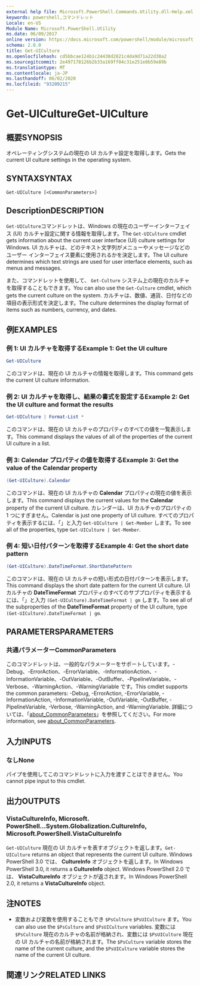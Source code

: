 ```yaml
---
external help file: Microsoft.PowerShell.Commands.Utility.dll-Help.xml
keywords: powershell,コマンドレット
Locale: en-US
Module Name: Microsoft.PowerShell.Utility
ms.date: 06/09/2017
online version: https://docs.microsoft.com/powershell/module/microsoft.powershell.utility/get-uiculture?view=powershell-7&WT.mc_id=ps-gethelp
schema: 2.0.0
title: Get-UICulture
ms.openlocfilehash: cd5bbcae124b1c24438d2821c4da9d71a22d38a2
ms.sourcegitcommit: 2e497178126b2b33a169ff04c31e251e0b59e89b
ms.translationtype: MT
ms.contentlocale: ja-JP
ms.lasthandoff: 06/02/2020
ms.locfileid: "93209215"
---
```

# <span data-ttu-id="14330-103">Get-UICulture</span><span class="sxs-lookup"><span data-stu-id="14330-103">Get-UICulture</span></span>

## <span data-ttu-id="14330-104">概要</span><span class="sxs-lookup"><span data-stu-id="14330-104">SYNOPSIS</span></span>
<span data-ttu-id="14330-105">オペレーティングシステムの現在の UI カルチャ設定を取得します。</span><span class="sxs-lookup"><span data-stu-id="14330-105">Gets the current UI culture settings in the operating system.</span></span>

## <span data-ttu-id="14330-106">SYNTAX</span><span class="sxs-lookup"><span data-stu-id="14330-106">SYNTAX</span></span>

```
Get-UICulture [<CommonParameters>]
```

## <span data-ttu-id="14330-107">Description</span><span class="sxs-lookup"><span data-stu-id="14330-107">DESCRIPTION</span></span>

<span data-ttu-id="14330-108">`Get-UICulture`コマンドレットは、Windows の現在のユーザーインターフェイス (UI) カルチャ設定に関する情報を取得します。</span><span class="sxs-lookup"><span data-stu-id="14330-108">The `Get-UICulture` cmdlet gets information about the current user interface (UI) culture settings for Windows.</span></span>
<span data-ttu-id="14330-109">UI カルチャは、どのテキスト文字列がメニューやメッセージなどのユーザー インターフェイス要素に使用されるかを決定します。</span><span class="sxs-lookup"><span data-stu-id="14330-109">The UI culture determines which text strings are used for user interface elements, such as menus and messages.</span></span>

<span data-ttu-id="14330-110">また、コマンドレットを使用して、 `Get-Culture` システム上の現在のカルチャを取得することもできます。</span><span class="sxs-lookup"><span data-stu-id="14330-110">You can also use the `Get-Culture` cmdlet, which gets the current culture on the system.</span></span>
<span data-ttu-id="14330-111">カルチャは、数値、通貨、日付などの項目の表示形式を決定します。</span><span class="sxs-lookup"><span data-stu-id="14330-111">The culture determines the display format of items such as numbers, currency, and dates.</span></span>

## <span data-ttu-id="14330-112">例</span><span class="sxs-lookup"><span data-stu-id="14330-112">EXAMPLES</span></span>

### <span data-ttu-id="14330-113">例 1: UI カルチャを取得する</span><span class="sxs-lookup"><span data-stu-id="14330-113">Example 1: Get the UI culture</span></span>

```powershell
Get-UICulture
```

<span data-ttu-id="14330-114">このコマンドは、現在の UI カルチャの情報を取得します。</span><span class="sxs-lookup"><span data-stu-id="14330-114">This command gets the current UI culture information.</span></span>

### <span data-ttu-id="14330-115">例 2: UI カルチャを取得し、結果の書式を設定する</span><span class="sxs-lookup"><span data-stu-id="14330-115">Example 2: Get the UI culture and format the results</span></span>

```powershell
Get-UICulture | Format-List *
```

<span data-ttu-id="14330-116">このコマンドは、現在の UI カルチャのプロパティのすべての値を一覧表示します。</span><span class="sxs-lookup"><span data-stu-id="14330-116">This command displays the values of all of the properties of the current UI culture in a list.</span></span>

### <span data-ttu-id="14330-117">例 3: Calendar プロパティの値を取得する</span><span class="sxs-lookup"><span data-stu-id="14330-117">Example 3: Get the value of the Calendar property</span></span>

```powershell
(Get-UICulture).Calendar
```

<span data-ttu-id="14330-118">このコマンドは、現在の UI カルチャの **Calendar** プロパティの現在の値を表示します。</span><span class="sxs-lookup"><span data-stu-id="14330-118">This command displays the current values for the **Calendar** property of the current UI culture.</span></span>
<span data-ttu-id="14330-119">カレンダーは、UI カルチャのプロパティの 1 つにすぎません。</span><span class="sxs-lookup"><span data-stu-id="14330-119">Calendar is just one property of UI culture.</span></span>
<span data-ttu-id="14330-120">すべてのプロパティを表示するには、「」と入力 `Get-UICulture | Get-Member` します。</span><span class="sxs-lookup"><span data-stu-id="14330-120">To see all of the properties, type `Get-UICulture | Get-Member`.</span></span>

### <span data-ttu-id="14330-121">例 4: 短い日付パターンを取得する</span><span class="sxs-lookup"><span data-stu-id="14330-121">Example 4: Get the short date pattern</span></span>

```powershell
(Get-UICulture).DateTimeFormat.ShortDatePattern
```

<span data-ttu-id="14330-122">このコマンドは、現在の UI カルチャの短い形式の日付パターンを表示します。</span><span class="sxs-lookup"><span data-stu-id="14330-122">This command displays the short date pattern for the current UI culture.</span></span>
<span data-ttu-id="14330-123">UI カルチャの **DateTimeFormat** プロパティのすべてのサブプロパティを表示するには、「」と入力 `(Get-UICulture).DateTimeFormat | gm` します。</span><span class="sxs-lookup"><span data-stu-id="14330-123">To see all of the subproperties of the **DateTimeFormat** property of the UI culture, type `(Get-UICulture).DateTimeFormat | gm`.</span></span>

## <span data-ttu-id="14330-124">PARAMETERS</span><span class="sxs-lookup"><span data-stu-id="14330-124">PARAMETERS</span></span>

### <span data-ttu-id="14330-125">共通パラメーター</span><span class="sxs-lookup"><span data-stu-id="14330-125">CommonParameters</span></span>

<span data-ttu-id="14330-126">このコマンドレットは、一般的なパラメーターをサポートしています。-Debug、-ErrorAction、-ErrorVariable、-InformationAction、-InformationVariable、-OutVariable、-OutBuffer、-PipelineVariable、-Verbose、-WarningAction、-WarningVariable です。</span><span class="sxs-lookup"><span data-stu-id="14330-126">This cmdlet supports the common parameters: -Debug, -ErrorAction, -ErrorVariable, -InformationAction, -InformationVariable, -OutVariable, -OutBuffer, -PipelineVariable, -Verbose, -WarningAction, and -WarningVariable.</span></span> <span data-ttu-id="14330-127">詳細については、「[about_CommonParameters](../Microsoft.PowerShell.Core/About/about_CommonParameters.md)」を参照してください。</span><span class="sxs-lookup"><span data-stu-id="14330-127">For more information, see [about_CommonParameters](../Microsoft.PowerShell.Core/About/about_CommonParameters.md).</span></span>

## <span data-ttu-id="14330-128">入力</span><span class="sxs-lookup"><span data-stu-id="14330-128">INPUTS</span></span>

### <span data-ttu-id="14330-129">なし</span><span class="sxs-lookup"><span data-stu-id="14330-129">None</span></span>

<span data-ttu-id="14330-130">パイプを使用してこのコマンドレットに入力を渡すことはできません。</span><span class="sxs-lookup"><span data-stu-id="14330-130">You cannot pipe input to this cmdlet.</span></span>

## <span data-ttu-id="14330-131">出力</span><span class="sxs-lookup"><span data-stu-id="14330-131">OUTPUTS</span></span>

### <span data-ttu-id="14330-132">VistaCultureInfo, Microsoft. PowerShell...</span><span class="sxs-lookup"><span data-stu-id="14330-132">System.Globalization.CultureInfo, Microsoft.PowerShell.VistaCultureInfo</span></span>

<span data-ttu-id="14330-133">`Get-UICulture` 現在の UI カルチャを表すオブジェクトを返します。</span><span class="sxs-lookup"><span data-stu-id="14330-133">`Get-UICulture` returns an object that represents the current UI culture.</span></span>
<span data-ttu-id="14330-134">Windows PowerShell 3.0 では、 **CultureInfo** オブジェクトを返します。</span><span class="sxs-lookup"><span data-stu-id="14330-134">In Windows PowerShell 3.0, it returns a **CultureInfo** object.</span></span>
<span data-ttu-id="14330-135">Windows PowerShell 2.0 では、 **VistaCultureInfo** オブジェクトが返されます。</span><span class="sxs-lookup"><span data-stu-id="14330-135">In Windows PowerShell 2.0, it returns a **VistaCultureInfo** object.</span></span>

## <span data-ttu-id="14330-136">注</span><span class="sxs-lookup"><span data-stu-id="14330-136">NOTES</span></span>

- <span data-ttu-id="14330-137">変数および変数を使用することもでき `$PsCulture` `$PsUICulture` ます。</span><span class="sxs-lookup"><span data-stu-id="14330-137">You can also use the `$PsCulture` and `$PsUICulture` variables.</span></span> <span data-ttu-id="14330-138">変数には `$PsCulture` 現在のカルチャの名前が格納され、変数には `$PsUICulture` 現在の UI カルチャの名前が格納されます。</span><span class="sxs-lookup"><span data-stu-id="14330-138">The `$PsCulture` variable stores the name of the current culture, and the `$PsUICulture` variable stores the name of the current UI culture.</span></span>

## <span data-ttu-id="14330-139">関連リンク</span><span class="sxs-lookup"><span data-stu-id="14330-139">RELATED LINKS</span></span>
